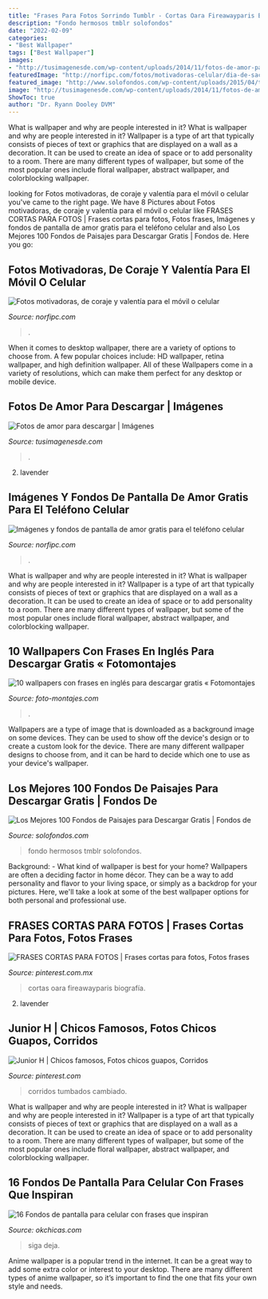 ```yaml
---
title: "Frases Para Fotos Sorrindo Tumblr - Cortas Oara Fireawayparis Biografía"
description: "Fondo hermosos tmblr solofondos"
date: "2022-02-09"
categories:
- "Best Wallpaper"
tags: ["Best Wallpaper"]
images:
- "http://tusimagenesde.com/wp-content/uploads/2014/11/fotos-de-amor-para-descargar-5.jpg"
featuredImage: "http://norfipc.com/fotos/motivadoras-celular/dia-de-sacar-la-basura-480.jpeg"
featured_image: "http://www.solofondos.com/wp-content/uploads/2015/04/tumblr_mzx786KNtl1s7cu1co1_1280.jpg"
image: "http://tusimagenesde.com/wp-content/uploads/2014/11/fotos-de-amor-para-descargar-5.jpg"
ShowToc: true
author: "Dr. Ryann Dooley DVM"
---
```



What is wallpaper and why are people interested in it?
What is wallpaper and why are people interested in it?
Wallpaper is a type of art that typically consists of pieces of text or graphics that are displayed on a wall as a decoration. It can be used to create an idea of space or to add personality to a room. There are many different types of wallpaper, but some of the most popular ones include floral wallpaper, abstract wallpaper, and colorblocking wallpaper.

	

		
looking for Fotos motivadoras, de coraje y valentía para el móvil o celular you've came to the right page. We have 8 Pictures about Fotos motivadoras, de coraje y valentía para el móvil o celular like FRASES CORTAS PARA FOTOS | Frases cortas para fotos, Fotos frases, Imágenes y fondos de pantalla de amor gratis para el teléfono celular and also Los Mejores 100 Fondos de Paisajes para Descargar Gratis | Fondos de. Here you go:
		
    
## Fotos Motivadoras, De Coraje Y Valentía Para El Móvil O Celular

<img loading=lazy src="http://norfipc.com/fotos/motivadoras-celular/dia-de-sacar-la-basura-480.jpeg" onerror="this.onerror=null;this.src='https://tse4.mm.bing.net/th?id=OIP.Kjs1JKvdpkS8XXEN7c7a8QHaLH&amp;pid=15.1';" alt="Fotos motivadoras, de coraje y valentía para el móvil o celular">

_Source: norfipc.com_

>. 

	

When it comes to desktop wallpaper, there are a variety of options to choose from. A few popular choices include: HD wallpaper, retina wallpaper, and high definition wallpaper. All of these Wallpapers come in a variety of resolutions, which can make them perfect for any desktop or mobile device. 

    
## Fotos De Amor Para Descargar | Imágenes

<img loading=lazy src="http://tusimagenesde.com/wp-content/uploads/2014/11/fotos-de-amor-para-descargar-5.jpg" onerror="this.onerror=null;this.src='https://tse4.mm.bing.net/th?id=OIP.O_8Wa2sNF7P0UnIVuN9stQHaJ4&amp;pid=15.1';" alt="Fotos de amor para descargar | Imágenes">

_Source: tusimagenesde.com_

>. 

	

2. lavender 

    
## Imágenes Y Fondos De Pantalla De Amor Gratis Para El Teléfono Celular

<img loading=lazy src="https://norfipc.com/img/fondos-pantalla-amor/640X960/amanecer.jpg" onerror="this.onerror=null;this.src='https://tse2.mm.bing.net/th?id=OIP.Xq4QB0l9Q3DdlBNRmhRpbgHaLH&amp;pid=15.1';" alt="Imágenes y fondos de pantalla de amor gratis para el teléfono celular">

_Source: norfipc.com_

>. 

	

What is wallpaper and why are people interested in it?
What is wallpaper and why are people interested in it?
Wallpaper is a type of art that typically consists of pieces of text or graphics that are displayed on a wall as a decoration. It can be used to create an idea of space or to add personality to a room. There are many different types of wallpaper, but some of the most popular ones include floral wallpaper, abstract wallpaper, and colorblocking wallpaper.

    
## 10 Wallpapers Con Frases En Inglés Para Descargar Gratis « Fotomontajes

<img loading=lazy src="http://foto-montajes.com/wp-content/uploads/2019/05/ingle2.jpg" onerror="this.onerror=null;this.src='https://tse1.mm.bing.net/th?id=OIP.Ku_QC6clTNTXNi-JJrcBtwHaNJ&amp;pid=15.1';" alt="10 wallpapers con frases en inglés para descargar gratis « Fotomontajes">

_Source: foto-montajes.com_

>. 

	

Wallpapers are a type of image that is downloaded as a background image on some devices. They can be used to show off the device's design or to create a custom look for the device. There are many different wallpaper designs to choose from, and it can be hard to decide which one to use as your device's wallpaper.

    
## Los Mejores 100 Fondos De Paisajes Para Descargar Gratis | Fondos De

<img loading=lazy src="http://www.solofondos.com/wp-content/uploads/2015/04/tumblr_mzx786KNtl1s7cu1co1_1280.jpg" onerror="this.onerror=null;this.src='https://tse1.mm.bing.net/th?id=OIP.RtyeA3ekShkP_ThtwaW1BAHaLD&amp;pid=15.1';" alt="Los Mejores 100 Fondos de Paisajes para Descargar Gratis | Fondos de">

_Source: solofondos.com_

>fondo hermosos tmblr solofondos. 

	

Background: - What kind of wallpaper is best for your home?
Wallpapers are often a deciding factor in home décor. They can be a way to add personality and flavor to your living space, or simply as a backdrop for your pictures. Here, we'll take a look at some of the best wallpaper options for both personal and professional use.

    
## FRASES CORTAS PARA FOTOS | Frases Cortas Para Fotos, Fotos Frases

<img loading=lazy src="https://i.pinimg.com/736x/66/ae/16/66ae16ddd69d8549ff7abaa2068cc0ae.jpg" onerror="this.onerror=null;this.src='https://tse3.mm.bing.net/th?id=OIP.fSRjamIvDkDxXW_DJpixBQHaLH&amp;pid=15.1';" alt="FRASES CORTAS PARA FOTOS | Frases cortas para fotos, Fotos frases">

_Source: pinterest.com.mx_

>cortas oara fireawayparis biografía. 

	

2. lavender 

    
## Junior H | Chicos Famosos, Fotos Chicos Guapos, Corridos

<img loading=lazy src="https://i.pinimg.com/736x/cb/d0/fb/cbd0fb9b2f4a3d3bad0f5c30811235e2.jpg" onerror="this.onerror=null;this.src='https://tse4.mm.bing.net/th?id=OIP.n9TeQGx986LqiEm1AXo5KAHaL2&amp;pid=15.1';" alt="Junior H | Chicos famosos, Fotos chicos guapos, Corridos">

_Source: pinterest.com_

>corridos tumbados cambiado. 

	

What is wallpaper and why are people interested in it?
What is wallpaper and why are people interested in it?
Wallpaper is a type of art that typically consists of pieces of text or graphics that are displayed on a wall as a decoration. It can be used to create an idea of space or to add personality to a room. There are many different types of wallpaper, but some of the most popular ones include floral wallpaper, abstract wallpaper, and colorblocking wallpaper.

    
## 16 Fondos De Pantalla Para Celular Con Frases Que Inspiran

<img loading=lazy src="https://www.okchicas.com/wp-content/uploads/2019/05/Fondos-con-frases-6-1-408x700.jpg" onerror="this.onerror=null;this.src='https://tse2.mm.bing.net/th?id=OIP.CTGljw8sxBulsurSeYwWSwAAAA&amp;pid=15.1';" alt="16 Fondos de pantalla para celular con frases que inspiran">

_Source: okchicas.com_

>siga deja. 

	

Anime wallpaper is a popular trend in the internet. It can be a great way to add some extra color or interest to your desktop. There are many different types of anime wallpaper, so it’s important to find the one that fits your own style and needs.

